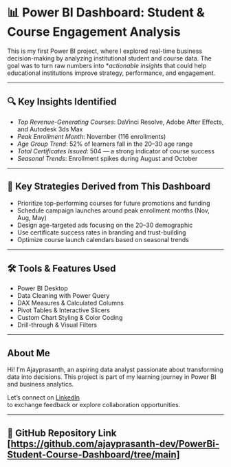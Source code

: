 # 📊 Power BI Dashboard: Student & Course Engagement Analysis

This is my first Power BI project, where I explored real-time business decision-making by analyzing institutional student and course data. The goal was to turn raw numbers into **actionable insights* that could help educational institutions improve strategy, performance, and engagement.

---

## 🔍 Key Insights Identified
- *Top Revenue-Generating Courses*: DaVinci Resolve, Adobe After Effects, and Autodesk 3ds Max
- *Peak Enrollment Month*: November (116 enrollments)
- *Age Group Trend*: 52% of learners fall in the 20–30 age range
- *Total Certificates Issued*: 504 — a strong indicator of course success
- *Seasonal Trends*: Enrollment spikes during August and October

---

## 🎯 Key Strategies Derived from This Dashboard
- Prioritize top-performing courses for future promotions and funding
- Schedule campaign launches around peak enrollment months (Nov, Aug, May)
- Design age-targeted ads focusing on the 20–30 demographic
- Use certificate success rates in branding and trust-building
- Optimize course launch calendars based on seasonal trends

---

## 🛠 Tools & Features Used
- Power BI Desktop
- Data Cleaning with Power Query
- DAX Measures & Calculated Columns
- Pivot Tables & Interactive Slicers
- Custom Chart Styling & Color Coding
- Drill-through & Visual Filters

---

## About Me
Hi! I’m Ajayprasanth, an aspiring data analyst passionate about transforming data into decisions. This project is part of my learning journey in Power BI and business analytics.

Let’s connect on [LinkedIn](https://www.linkedin.com/in/ajayprasanth-prakash-78aa83271)  
to exchange feedback or explore collaboration opportunities.

---

## 📌 GitHub Repository Link [https://github.com/ajayprasanth-dev/PowerBi-Student-Course-Dashboard/tree/main]
